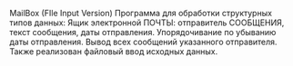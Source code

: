 MailBox (FIle Input Version)
Программа для обработки структурных типов данных:
Ящик электронной ПОЧТЫ: отправитель СООБЩЕНИЯ, текст сообщения, даты отправления. Упорядочивание по убыванию даты отправления. Вывод всех сообщений указанного отправителя.
Также реализован файловый ввод исходных данных. 
